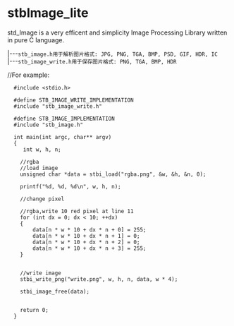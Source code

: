 # stbImage_lite
    
std_Image is a very efficent and simplicity Image Processing Library written in pure C language.

   |---`stb_image.h用于解析图片格式: JPG, PNG, TGA, BMP, PSD, GIF, HDR, IC`    
   |---`stb_image_write.h用于保存图片格式: PNG, TGA, BMP, HDR`


//For example:
```
  #include <stdio.h>

  #define STB_IMAGE_WRITE_IMPLEMENTATION
  #include "stb_image_write.h"

  #define STB_IMAGE_IMPLEMENTATION
  #include "stb_image.h"

  int main(int argc, char** argv)
  {
     int w, h, n;

    //rgba
    //load image
    unsigned char *data = stbi_load("rgba.png", &w, &h, &n, 0);

    printf("%d, %d, %d\n", w, h, n);

    //change pixel

    //rgba,write 10 red pixel at line 11
    for (int dx = 0; dx < 10; ++dx)
    {
        data[n * w * 10 + dx * n + 0] = 255;
        data[n * w * 10 + dx * n + 1] = 0;
        data[n * w * 10 + dx * n + 2] = 0;
        data[n * w * 10 + dx * n + 3] = 255;
    }
    

    //write image
    stbi_write_png("write.png", w, h, n, data, w * 4);

    stbi_image_free(data);


    return 0;
  }
 ```

